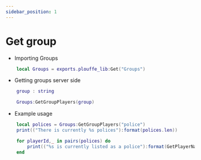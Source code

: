 ```yaml
---
sidebar_position: 1
---
```


# Get group

- Importing Groups
```lua
    local Groups = exports.plouffe_lib:Get("Groups")
```

- Getting groups server side
```lua
    group : string

    Groups:GetGroupPlayers(group)
```

- Example usage 
```lua
    local polices = Groups:GetGroupPlayers("police")
    print(("There is currently %s polices"):format(polices.len))

    for playerId,_ in pairs(polices) do
        print(("%s is currently listed as a police"):format(GetPlayerName(playerId)))
    end
```
